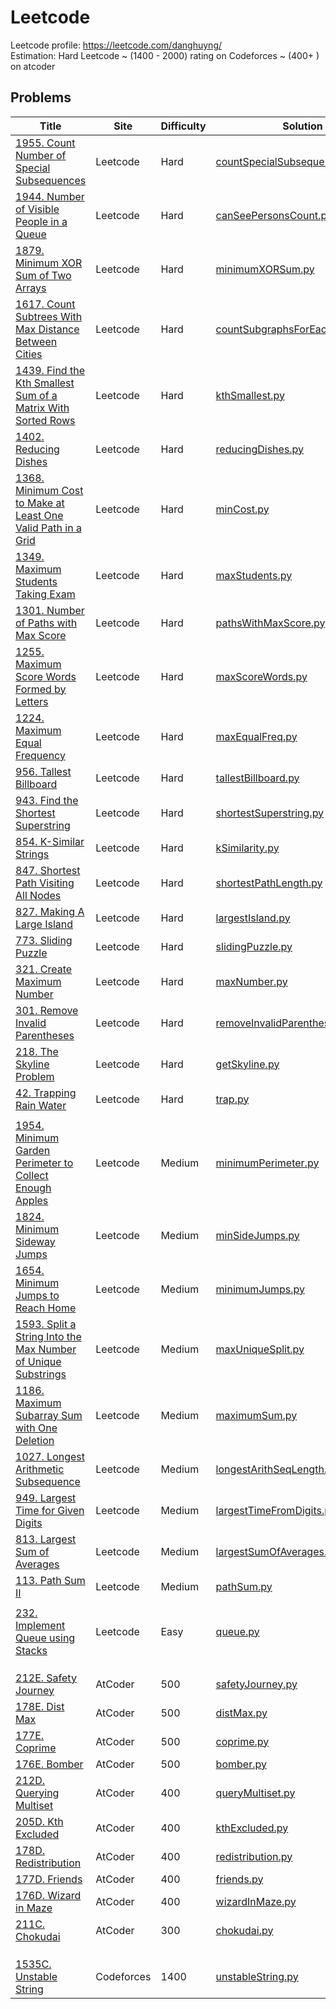 # Leetcode
Leetcode profile: https://leetcode.com/danghuyng/<br>
Estimation: Hard Leetcode ~ (1400 - 2000) rating on Codeforces ~ (400+ ) on atcoder

## Problems
|     Title     |   Site  |   Difficulty  |    Solution   |
|---------------|---------------|---------------|---------------|
|[1955. Count Number of Special Subsequences](https://leetcode.com/problems/count-number-of-special-subsequences/)|Leetcode|Hard|[countSpecialSubsequences.py](https://github.com/danghuybk/Data-structure-and-Algorithm/blob/main/LC_1955.%20Count%20Number%20of%20Special%20Subsequences/countSpecialSubsequences.py)|
|[1944. Number of Visible People in a Queue](https://leetcode.com/problems/number-of-visible-people-in-a-queue/)|Leetcode|Hard|[canSeePersonsCount.py](https://github.com/danghuybk/Data-structure-and-Algorithm/blob/main/LC_1944.%20Number%20of%20Visible%20People%20in%20a%20Queue/canSeePersonsCount.py)|
|[1879. Minimum XOR Sum of Two Arrays](https://leetcode.com/problems/minimum-xor-sum-of-two-arrays/)|Leetcode|Hard|[minimumXORSum.py](https://github.com/danghuybk/Data-structure-and-Algorithm/blob/main/LC_1879.%20Minimum%20XOR%20Sum%20of%20Two%20Arrays/minimumXORSum.py)|
|[1617. Count Subtrees With Max Distance Between Cities](https://leetcode.com/problems/count-subtrees-with-max-distance-between-cities/)|Leetcode|Hard|[countSubgraphsForEachDiameter.py](https://github.com/danghuybk/Data-structure-and-Algorithm/blob/main/LC_1617.%20Count%20Subtrees%20With%20Max%20Distance%20Between%20Cities/countSubgraphsForEachDiameter.py)|
|[1439. Find the Kth Smallest Sum of a Matrix With Sorted Rows](https://leetcode.com/problems/find-the-kth-smallest-sum-of-a-matrix-with-sorted-rows/)|Leetcode|Hard|[kthSmallest.py](https://github.com/danghuybk/Data-structure-and-Algorithm/blob/main/LC_1439.%20Find%20the%20Kth%20Smallest%20Sum%20of%20a%20Matrix%20With%20Sorted%20Rows/kthSmallest.py)|
|[1402. Reducing Dishes](https://leetcode.com/problems/reducing-dishes/)|Leetcode|Hard|[reducingDishes.py](https://github.com/danghuybk/Data-structure-and-Algorithm/blob/main/LC_1402.%20Reducing%20Dishes/reducingDishes.py)|
|[1368. Minimum Cost to Make at Least One Valid Path in a Grid](https://leetcode.com/problems/minimum-cost-to-make-at-least-one-valid-path-in-a-grid/)|Leetcode|Hard|[minCost.py](https://github.com/danghuybk/Data-structure-and-Algorithm/blob/main/LC_1368.%20Minimum%20Cost%20to%20Make%20at%20Least%20One%20Valid%20Path%20in%20a%20Grid/minCost.py)|
|[1349. Maximum Students Taking Exam](https://leetcode.com/problems/maximum-students-taking-exam/)|Leetcode|Hard|[maxStudents.py](https://github.com/danghuybk/Data-structure-and-Algorithm/blob/main/LC_1349.%20Maximum%20Students%20Taking%20Exam/maxStudents.py)|
|[1301. Number of Paths with Max Score](https://leetcode.com/problems/number-of-paths-with-max-score/)|Leetcode|Hard|[pathsWithMaxScore.py](https://github.com/danghuybk/Data-structure-and-Algorithm/blob/main/LC_1301.%20Number%20of%20Paths%20with%20Max%20Score/pathsWithMaxScore.py)|
|[1255. Maximum Score Words Formed by Letters](https://leetcode.com/problems/maximum-score-words-formed-by-letters/)|Leetcode|Hard|[maxScoreWords.py](https://github.com/danghuybk/Data-structure-and-Algorithm/blob/main/LC_1255.%20Maximum%20Score%20Words%20Formed%20by%20Letters/maxScoreWords.py)|
|[1224. Maximum Equal Frequency](https://leetcode.com/problems/maximum-equal-frequency/)|Leetcode|Hard|[maxEqualFreq.py](https://github.com/danghuybk/Data-structure-and-Algorithm/blob/main/LC_1224.%20Maximum%20Equal%20Frequency/maxEqualFreq.py)|
|[956. Tallest Billboard](https://leetcode.com/problems/tallest-billboard/)|Leetcode|Hard|[tallestBillboard.py](https://github.com/danghuybk/Data-structure-and-Algorithm/blob/main/LC_956.%20Tallest%20Billboard/tallestBillboard.py)|
|[943. Find the Shortest Superstring](https://leetcode.com/problems/find-the-shortest-superstring/)|Leetcode|Hard|[shortestSuperstring.py](https://github.com/danghuybk/Data-structure-and-Algorithm/blob/main/LC_943.%20Find%20the%20Shortest%20Superstring/shortestSuperstring.py)|
|[854. K-Similar Strings](https://leetcode.com/problems/k-similar-strings/)|Leetcode|Hard|[kSimilarity.py](https://github.com/danghuybk/Data-structure-and-Algorithm/blob/main/LC_854.%20K-Similar%20Strings/kSimilarity.py)|
|[847. Shortest Path Visiting All Nodes](https://leetcode.com/problems/shortest-path-visiting-all-nodes/)|Leetcode|Hard|[shortestPathLength.py](https://github.com/danghuybk/Data-structure-and-Algorithm/blob/main/LC_847.%20Shortest%20Path%20Visiting%20All%20Nodes/shortestPathLength.py)|
|[827. Making A Large Island](https://leetcode.com/problems/making-a-large-island/)|Leetcode|Hard|[largestIsland.py](https://github.com/danghuybk/Data-structure-and-Algorithm/blob/main/LC_827.%20Making%20A%20Large%20Island/largestIsland.py)|
|[773. Sliding Puzzle](https://leetcode.com/problems/sliding-puzzle/)|Leetcode|Hard|[slidingPuzzle.py](https://github.com/danghuybk/Data-structure-and-Algorithm/blob/main/LC_773.%20Sliding%20Puzzle/slidingPuzzle.py)|
|[321. Create Maximum Number](https://leetcode.com/problems/create-maximum-number/)|Leetcode|Hard|[maxNumber.py](https://github.com/danghuybk/Data-structure-and-Algorithm/blob/main/LC_321.%20Create%20Maximum%20Number/maxNumber.py)|
|[301. Remove Invalid Parentheses](https://leetcode.com/problems/remove-invalid-parentheses/)|Leetcode|Hard|[removeInvalidParentheses.py](https://github.com/danghuybk/Data-structure-and-Algorithm/blob/main/LC_301.%20Remove%20Invalid%20Parentheses/removeInvalidParentheses.py)|
|[218. The Skyline Problem](https://leetcode.com/problems/the-skyline-problem/)|Leetcode|Hard|[getSkyline.py](https://github.com/danghuybk/Data-structure-and-Algorithm/blob/main/LC_218.%20The%20Skyline%20Problem/getSkyline.py)|
|[42. Trapping Rain Water](https://leetcode.com/problems/trapping-rain-water/)|Leetcode|Hard|[trap.py](https://github.com/danghuybk/Data-structure-and-Algorithm/blob/main/LC_42.%20Trapping%20Rain%20Water/trap.py)|
||||
|[1954. Minimum Garden Perimeter to Collect Enough Apples](https://leetcode.com/problems/minimum-garden-perimeter-to-collect-enough-apples/)|Leetcode|Medium|[minimumPerimeter.py](https://github.com/danghuybk/Data-structure-and-Algorithm/blob/main/LC_1954.%20Minimum%20Garden%20Perimeter%20to%20Collect%20Enough%20Apples/minimumPerimeter.py)|
|[1824. Minimum Sideway Jumps](https://leetcode.com/problems/minimum-sideway-jumps/)|Leetcode|Medium|[minSideJumps.py](https://github.com/danghuybk/Data-structure-and-Algorithm/blob/main/LC_1824.%20Minimum%20Sideway%20Jumps/minSideJumps.py)|
|[1654. Minimum Jumps to Reach Home](https://leetcode.com/problems/minimum-jumps-to-reach-home/)|Leetcode|Medium|[minimumJumps.py](https://github.com/danghuybk/Data-structure-and-Algorithm/blob/main/LC_1654.%20Minimum%20Jumps%20to%20Reach%20Home/minimumJumps.py)|
|[1593. Split a String Into the Max Number of Unique Substrings](https://leetcode.com/problems/split-a-string-into-the-max-number-of-unique-substrings/)|Leetcode|Medium|[maxUniqueSplit.py](https://github.com/danghuybk/Data-structure-and-Algorithm/blob/main/LC_1593.%20Split%20a%20String%20Into%20the%20Max%20Number%20of%20Unique%20Substrings/maxUniqueSplit.py)|
|[1186. Maximum Subarray Sum with One Deletion](https://leetcode.com/problems/maximum-subarray-sum-with-one-deletion/)|Leetcode|Medium|[maximumSum.py](https://github.com/danghuybk/Data-structure-and-Algorithm/blob/main/LC_1186.%20Maximum%20Subarray%20Sum%20with%20One%20Deletion/maximumSum.py)|
|[1027. Longest Arithmetic Subsequence](https://leetcode.com/problems/longest-arithmetic-subsequence/)|Leetcode|Medium|[longestArithSeqLength.py](https://github.com/danghuybk/Data-structure-and-Algorithm/blob/main/LC_1027.%20Longest%20Arithmetic%20Subsequence/longestArithSeqLength.py)|
|[949. Largest Time for Given Digits](https://leetcode.com/problems/largest-time-for-given-digits/)|Leetcode|Medium|[largestTimeFromDigits.py](https://github.com/danghuybk/Data-structure-and-Algorithm/blob/main/LC_949.%20Largest%20Time%20for%20Given%20Digits/largestTimeFromDigits.py)|
|[813. Largest Sum of Averages](https://leetcode.com/problems/largest-sum-of-averages/)|Leetcode|Medium|[largestSumOfAverages.py](https://github.com/danghuybk/Data-structure-and-Algorithm/blob/main/LC_813.%20Largest%20Sum%20of%20Averages/largestSumOfAverages.py)|
|[113. Path Sum II](https://leetcode.com/problems/path-sum-ii/)|Leetcode|Medium|[pathSum.py](https://github.com/danghuybk/Data-structure-and-Algorithm/blob/main/LC_113.%20Path%20Sum%20II/pathSum.py)|
||||
|[232. Implement Queue using Stacks](https://leetcode.com/problems/implement-queue-using-stacks/)|Leetcode|Easy|[queue.py](https://github.com/danghuybk/Data-structure-and-Algorithm/blob/main/LC_232.%20Implement%20Queue%20using%20Stacks/queue.py)|
||||
||||
||||
|[212E. Safety Journey](https://atcoder.jp/contests/abc212/tasks/abc212_e)|AtCoder|500|[safetyJourney.py](https://github.com/danghuybk/Data-structure-and-Algorithm/blob/main/AC_212E.%20Safety%20Journey/safetyJourney.py)|
|[178E. Dist Max](https://atcoder.jp/contests/abc178/tasks/abc178_e)|AtCoder|500|[distMax.py](https://github.com/danghuybk/Data-structure-and-Algorithm/blob/main/AC_178E.%20Dist%20Max/distMax.py)|
|[177E. Coprime](https://atcoder.jp/contests/abc177/tasks/abc177_e)|AtCoder|500|[coprime.py](https://github.com/danghuybk/Data-structure-and-Algorithm/blob/main/AC_177E.%20Coprime/coprime.py)|
|[176E. Bomber](https://atcoder.jp/contests/abc176/tasks/abc176_e)|AtCoder|500|[bomber.py](https://github.com/danghuybk/Data-structure-and-Algorithm/blob/main/AC_176E.%20Bomber/bomber.py)|
|[212D. Querying Multiset](https://atcoder.jp/contests/abc212/tasks/abc212_d)|AtCoder|400|[queryMultiset.py](https://github.com/danghuybk/Data-structure-and-Algorithm/blob/main/AC_212D.%20Querying%20Multiset/queryMultiset.py)|
|[205D. Kth Excluded](https://atcoder.jp/contests/abc205/tasks/abc205_d)|AtCoder|400|[kthExcluded.py](https://github.com/danghuybk/Data-structure-and-Algorithm/blob/main/AC_205D.%20Kth%20Excluded/kthExcluded.py)|
|[178D. Redistribution](https://atcoder.jp/contests/abc178/tasks/abc178_d)|AtCoder|400|[redistribution.py](https://github.com/danghuybk/Data-structure-and-Algorithm/blob/main/AC_178D.%20Redistribution/redistribution.py)|
|[177D. Friends](https://atcoder.jp/contests/abc177/tasks/abc177_d)|AtCoder|400|[friends.py](https://github.com/danghuybk/Data-structure-and-Algorithm/blob/main/AC_177D.%20Friends/friends.py)|
|[176D. Wizard in Maze ](https://atcoder.jp/contests/abc176/tasks/abc176_d)|AtCoder|400|[wizardInMaze.py](https://github.com/danghuybk/Data-structure-and-Algorithm/blob/main/AC_176D%20-%20Wizard%20in%20Maze/wizardInMaze.py)|
|[211C. Chokudai](https://atcoder.jp/contests/abc211/tasks/abc211_c)|AtCoder|300|[chokudai.py](https://github.com/danghuybk/Data-structure-and-Algorithm/blob/main/AC_211C.%20Chokudai/chokudai.py)|
||||
||||
||||
|[1535C. Unstable String](https://codeforces.com/problemset/problem/1535/C)|Codeforces|1400|[unstableString.py](https://github.com/danghuybk/Data-structure-and-Algorithm/blob/main/CF_1535C.%20Unstable%20String/unstableString.py)
